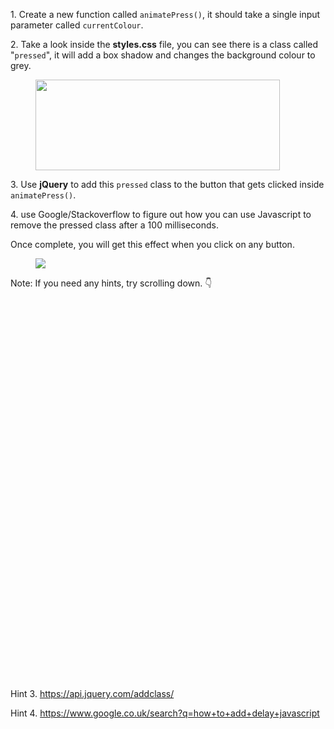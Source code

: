 <p>1. Create a new function called <code>animatePress()</code>, it should take a single input parameter called <code>currentColour</code>.</p><p>2. Take a look inside the <strong>styles.css</strong> file, you can see there is a class called "<code>pressed</code>", it will add a box shadow and changes the background colour to grey. </p><figure><img height="145" src="https://udemy-images.s3.amazonaws.com:443/redactor/raw/2018-11-22_11-51-54-9e650855943d9fc3a795b1c68ff19951.png" width="391"></figure><p>3. Use <strong>jQuery</strong> to add this <code>pressed</code> class to the button that gets clicked inside <code>animatePress()</code>. </p><p>4. use Google/Stackoverflow to figure out how you can use Javascript to remove the pressed class after a 100 milliseconds.</p><p>Once complete, you will get this effect when you click on any button. </p><figure><img src="https://udemy-images.s3.amazonaws.com:443/redactor/raw/2018-11-22_11-55-20-2f2ec7d2b70709c94685352a9611888b.gif"></figure><p>Note: If you need any hints, try scrolling down. 👇</p><p><br></p><p><br></p><p><br></p><p><br></p><p><br></p><p><br></p><p><br></p><p><br></p><p><br></p><p><br></p><p><br></p><p><br></p><p><br></p><p><br></p><p><br></p><p><br></p><p><br></p><p><br></p><p><br></p><p><br></p><p>Hint 3. <a href="https://api.jquery.com/addclass/" rel="noopener noreferrer" target="_blank">https://api.jquery.com/addclass/</a></p><p>Hint 4. <a href="https://www.google.co.uk/search?q=how+to+add+delay+javascript" rel="noopener noreferrer" target="_blank">https://www.google.co.uk/search?q=how+to+add+delay+javascript</a></p>